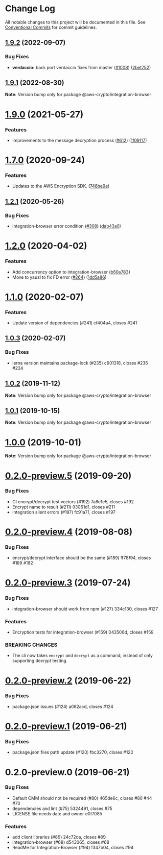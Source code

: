# Change Log

All notable changes to this project will be documented in this file.
See [Conventional Commits](https://conventionalcommits.org) for commit guidelines.

## [1.9.2](https://github.com/aws/aws-encryption-sdk-javascript/compare/@aws-crypto/integration-browser@1.9.1...@aws-crypto/integration-browser@1.9.2) (2022-09-07)


### Bug Fixes

* **verdaccio:** back port verdaccio fixes from master ([#1008](https://github.com/aws/aws-encryption-sdk-javascript/issues/1008)) ([2bef752](https://github.com/aws/aws-encryption-sdk-javascript/commit/2bef752fa099c9331b2c31bad269fc0f900adace))





## [1.9.1](https://github.com/aws/aws-encryption-sdk-javascript/compare/@aws-crypto/integration-browser@1.9.0...@aws-crypto/integration-browser@1.9.1) (2022-08-30)

**Note:** Version bump only for package @aws-crypto/integration-browser





# [1.9.0](https://github.com/aws/private-aws-encryption-sdk-javascript-staging/compare/@aws-crypto/integration-browser@1.7.0...@aws-crypto/integration-browser@1.9.0) (2021-05-27)


### Features

* Improvements to the message decryption process ([#612](https://github.com/aws/private-aws-encryption-sdk-javascript-staging/issues/612)) ([1f09117](https://github.com/aws/private-aws-encryption-sdk-javascript-staging/commit/1f09117a0c08bd42cd1260e1b010d313ee6f5371))





# [1.7.0](https://github.com/aws/private-aws-encryption-sdk-javascript-staging/compare/@aws-crypto/integration-browser@1.2.1...@aws-crypto/integration-browser@1.7.0) (2020-09-24)


### Features

* Updates to the AWS Encryption SDK. ([748be9e](https://github.com/aws/private-aws-encryption-sdk-javascript-staging/commit/748be9e1799d999a350e9cafbf902d43aeab0aa5))





## [1.2.1](https://github.com/aws/aws-encryption-sdk-javascript/compare/@aws-crypto/integration-browser@1.2.0...@aws-crypto/integration-browser@1.2.1) (2020-05-26)


### Bug Fixes

* integration-browser error condition ([#308](https://github.com/aws/aws-encryption-sdk-javascript/issues/308)) ([dab43a0](https://github.com/aws/aws-encryption-sdk-javascript/commit/dab43a0d3678416798e2df0b04309f7a24b3a4b0))





# [1.2.0](https://github.com/aws/aws-encryption-sdk-javascript/compare/@aws-crypto/integration-browser@1.1.0...@aws-crypto/integration-browser@1.2.0) (2020-04-02)


### Features

* Add concurrency option to integration-browser ([b60a783](https://github.com/aws/aws-encryption-sdk-javascript/commit/b60a783c6fbb801da7a6179ac72265b90c74ff70))
* Move to yauzl to fix FD error ([#264](https://github.com/aws/aws-encryption-sdk-javascript/issues/264)) ([1dd5a86](https://github.com/aws/aws-encryption-sdk-javascript/commit/1dd5a864fb7acf212a5aa397b42aa2bdee6567fc))





# [1.1.0](/compare/@aws-crypto/integration-browser@1.0.3...@aws-crypto/integration-browser@1.1.0) (2020-02-07)


### Features

* Update version of dependencies (#241) cf404a4, closes #241





## [1.0.3](/compare/@aws-crypto/integration-browser@1.0.2...@aws-crypto/integration-browser@1.0.3) (2020-02-07)


### Bug Fixes

* lerna version maintains package-lock (#235) c901318, closes #235 #234





## [1.0.2](/compare/@aws-crypto/integration-browser@1.0.1...@aws-crypto/integration-browser@1.0.2) (2019-11-12)

**Note:** Version bump only for package @aws-crypto/integration-browser





## [1.0.1](/compare/@aws-crypto/integration-browser@1.0.0...@aws-crypto/integration-browser@1.0.1) (2019-10-15)

**Note:** Version bump only for package @aws-crypto/integration-browser





# [1.0.0](/compare/@aws-crypto/integration-browser@0.2.0-preview.5...@aws-crypto/integration-browser@1.0.0) (2019-10-01)

**Note:** Version bump only for package @aws-crypto/integration-browser





# [0.2.0-preview.5](/compare/@aws-crypto/integration-browser@0.2.0-preview.4...@aws-crypto/integration-browser@0.2.0-preview.5) (2019-09-20)


### Bug Fixes

* CI encrypt/decrypt test vectors (#192) 7a6e1e5, closes #192
* Encrypt name to result (#211) 03061d1, closes #211
* integration silent errors (#197) fc91a71, closes #197





# [0.2.0-preview.4](/compare/@aws-crypto/integration-browser@0.2.0-preview.3...@aws-crypto/integration-browser@0.2.0-preview.4) (2019-08-08)


### Bug Fixes

* encrypt/decrypt interface should be the same (#189) ff78f94, closes #189 #182





# [0.2.0-preview.3](/compare/@aws-crypto/integration-browser@0.2.0-preview.2...@aws-crypto/integration-browser@0.2.0-preview.3) (2019-07-24)


### Bug Fixes

* integration-browser should work from npm (#127) 334c130, closes #127


### Features

* Encryption tests for integration-browser (#159) 043506d, closes #159

### BREAKING CHANGES

* The cli now takes `encrypt` and `decrypt` as a command,
instead of only supporting decrypt testing.



# [0.2.0-preview.2](/compare/@aws-crypto/integration-browser@0.2.0-preview.1...@aws-crypto/integration-browser@0.2.0-preview.2) (2019-06-22)


### Bug Fixes

* package.json issues (#124) a062acd, closes #124





# [0.2.0-preview.1](/compare/@aws-crypto/integration-browser@0.2.0-preview.0...@aws-crypto/integration-browser@0.2.0-preview.1) (2019-06-21)


### Bug Fixes

* package.json files path update (#120) fbc3270, closes #120





# 0.2.0-preview.0 (2019-06-21)


### Bug Fixes

* Default CMM should not be required (#80) 465de6c, closes #80 #44 #70
* dependencies and lint (#75) 5324491, closes #75
* LICENSE file needs date and owner e0f7085


### Features

* add client libraries (#89) 24c72da, closes #89
* integration-browser (#68) d543065, closes #68
* ReadMe for Integration-Browser (#94) f347b04, closes #94
